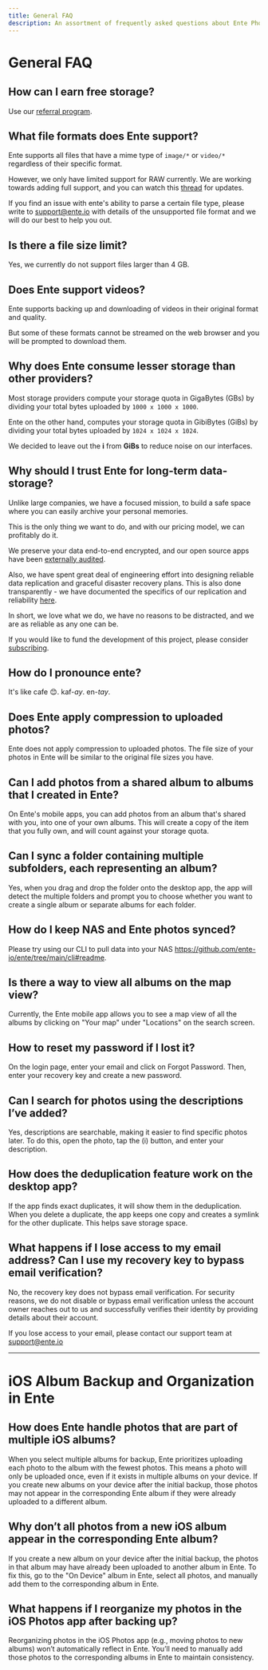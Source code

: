 ```yaml
---
title: General FAQ
description: An assortment of frequently asked questions about Ente Photos
---
```


# General FAQ

## How can I earn free storage?

Use our [referral program](/photos/features/referral-program/).

## What file formats does Ente support?

Ente supports all files that have a mime type of `image/*` or `video/*`
regardless of their specific format.

However, we only have limited support for RAW currently. We are working towards
adding full support, and you can watch this
[thread](https://github.com/ente-io/ente/discussions/625) for updates.

If you find an issue with ente's ability to parse a certain file type, please
write to [support@ente.io](mailto:support@ente.io) with details of the
unsupported file format and we will do our best to help you out.

## Is there a file size limit?

Yes, we currently do not support files larger than 4 GB.

## Does Ente support videos?

Ente supports backing up and downloading of videos in their original format and
quality.

But some of these formats cannot be streamed on the web browser and you will be
prompted to download them.

## Why does Ente consume lesser storage than other providers?

Most storage providers compute your storage quota in GigaBytes (GBs) by dividing
your total bytes uploaded by `1000 x 1000 x 1000`.

Ente on the other hand, computes your storage quota in GibiBytes (GiBs) by
dividing your total bytes uploaded by `1024 x 1024 x 1024`.

We decided to leave out the **i** from **GiBs** to reduce noise on our
interfaces.

## Why should I trust Ente for long-term data-storage?

Unlike large companies, we have a focused mission, to build a safe space where
you can easily archive your personal memories.

This is the only thing we want to do, and with our pricing model, we can
profitably do it.

We preserve your data end-to-end encrypted, and our open source apps have been
[externally audited](https://ente.io/blog/cryptography-audit/).

Also, we have spent great deal of engineering effort into designing reliable
data replication and graceful disaster recovery plans. This is also done
transparently - we have documented the specifics of our replication and
reliability [here](https://ente.io/reliability).

In short, we love what we do, we have no reasons to be distracted, and we are as
reliable as any one can be.

If you would like to fund the development of this project, please consider
[subscribing](https://ente.io/download).

## How do I pronounce ente?

It's like cafe 😊. kaf-_ay_. en-_tay_.

## Does Ente apply compression to uploaded photos?

Ente does not apply compression to uploaded photos. The file size of your photos
in Ente will be similar to the original file sizes you have.

## Can I add photos from a shared album to albums that I created in Ente?

On Ente's mobile apps, you can add photos from an album that's shared with you,
into one of your own albums. This will create a copy of the item that you fully
own, and will count against your storage quota.

## Can I sync a folder containing multiple subfolders, each representing an album?

Yes, when you drag and drop the folder onto the desktop app, the app will detect
the multiple folders and prompt you to choose whether you want to create a
single album or separate albums for each folder.

## How do I keep NAS and Ente photos synced?

Please try using our CLI to pull data into your NAS
https://github.com/ente-io/ente/tree/main/cli#readme.

## Is there a way to view all albums on the map view?

Currently, the Ente mobile app allows you to see a map view of all the albums by
clicking on "Your map" under "Locations" on the search screen.

## How to reset my password if I lost it?

On the login page, enter your email and click on Forgot Password. Then, enter
your recovery key and create a new password.

## Can I search for photos using the descriptions I’ve added?

Yes, descriptions are searchable, making it easier to find specific photos
later. To do this, open the photo, tap the (i) button, and enter your
description.

## How does the deduplication feature work on the desktop app?

If the app finds exact duplicates, it will show them in the deduplication. When
you delete a duplicate, the app keeps one copy and creates a symlink for the
other duplicate. This helps save storage space.

## What happens if I lose access to my email address? Can I use my recovery key to bypass email verification?

No, the recovery key does not bypass email verification. For security reasons,
we do not disable or bypass email verification unless the account owner reaches
out to us and successfully verifies their identity by providing details about
their account.

If you lose access to your email, please contact our support team at
support@ente.io

---

# iOS Album Backup and Organization in Ente

## How does Ente handle photos that are part of multiple iOS albums?

When you select multiple albums for backup, Ente prioritizes uploading each
photo to the album with the fewest photos. This means a photo will only be
uploaded once, even if it exists in multiple albums on your device. If you
create new albums on your device after the initial backup, those photos may not
appear in the corresponding Ente album if they were already uploaded to a
different album.

## Why don’t all photos from a new iOS album appear in the corresponding Ente album?

If you create a new album on your device after the initial backup, the photos in
that album may have already been uploaded to another album in Ente. To fix this,
go to the "On Device" album in Ente, select all photos, and manually add them to
the corresponding album in Ente.

## What happens if I reorganize my photos in the iOS Photos app after backing up?

Reorganizing photos in the iOS Photos app (e.g., moving photos to new albums)
won’t automatically reflect in Ente. You’ll need to manually add those photos to
the corresponding albums in Ente to maintain consistency.
